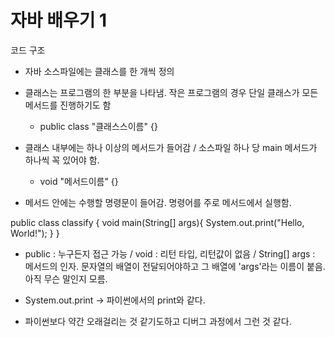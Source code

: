 자바 배우기 1
========================


코드 구조
* 자바 소스파일에는 클래스를 한 개씩 정의
* 클래스는 프로그램의 한 부분을 나타냄. 작은 프로그램의 경우 단일 클래스가 모든 메서드를 진행하기도 함
    * public class "클래스스이름" {}

* 클래스 내부에는 하나 이상의 메서드가 들어감 / 소스파일 하나 당 main 메서드가 하나씩 꼭 있어야 함.
    * void "메서드이름" {}

* 메서드 안에는 수행할 명령문이 들어감. 명령어를 주로 메서드에서 실행함.


public class classify {
    void main(String[] args){
        System.out.print("Hello, World!");
    }
}

* public : 누구든지 접근 가능 / void : 리턴 타입, 리턴값이 없음 / String[] args : 메서드의 인자. 문자열의 배열이 전달되어야하고 그 배열에 'args'라는 이름이 붙음. 아직 무슨 말인지 모름.

* System.out.print -> 파이썬에서의 print와 같다.
* 파이썬보다 약간 오래걸리는 것 같기도하고 디버그 과정에서 그런 것 같다. 
